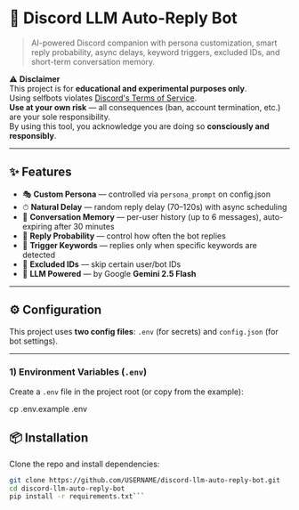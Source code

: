 # 🤖 Discord LLM Auto-Reply Bot

> AI-powered Discord companion with persona customization, smart reply probability, async delays, keyword triggers, excluded IDs, and short-term conversation memory.

⚠️ **Disclaimer**  
This project is for **educational and experimental purposes only**.  
Using selfbots violates [Discord's Terms of Service](https://discord.com/terms).  
**Use at your own risk** — all consequences (ban, account termination, etc.) are your sole responsibility.  
By using this tool, you acknowledge you are doing so **consciously and responsibly**.

---

## ✨ Features

- 🎭 **Custom Persona** — controlled via `persona_prompt` on config.json
- ⏱ **Natural Delay** — random reply delay (70–120s) with async scheduling
- 🧠 **Conversation Memory** — per-user history (up to 6 messages), auto-expiring after 30 minutes
- 🎲 **Reply Probability** — control how often the bot replies
- 🔑 **Trigger Keywords** — replies only when specific keywords are detected
- 🚫 **Excluded IDs** — skip certain user/bot IDs
- 🧠 **LLM Powered** — by Google **Gemini 2.5 Flash**

---

## ⚙️ Configuration

This project uses **two config files**: `.env` (for secrets) and `config.json` (for bot settings).

---

### 1) Environment Variables (`.env`)

Create a `.env` file in the project root (or copy from the example):
 
cp .env.example .env


## 📦 Installation

Clone the repo and install dependencies:

```bash
git clone https://github.com/USERNAME/discord-llm-auto-reply-bot.git
cd discord-llm-auto-reply-bot
pip install -r requirements.txt```

